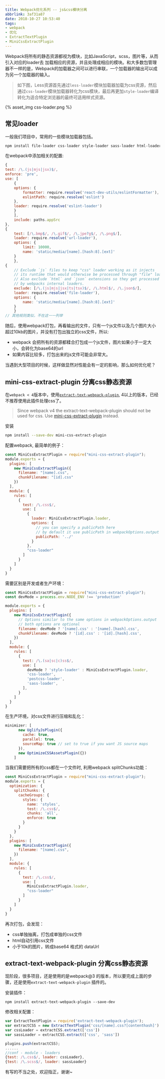 ```yaml
---
title: Webpack优化系列 -- js&css模块分离
abbrlink: 3af31a87
date: 2018-10-27 10:53:40
tags:
- webpack
- 优化
- ExtractTextPlugin
- MiniCssExtractPlugin
---
```


Webpack将所有的静态资源都视为模块，比如JavaScript，scss，图片等，从而引入对应的loader去
加载相应的资源，并且处理成相应的模块。和大多数包管理器不一样的是，Webpack的加载器之间可以进行串联，一个加载器的输出可以成为另一个加载器的输入。

> 如下图，Less资源首先通过`less-loader`模块加载器加载为css资源，然后通过`css-loader`模块加载器转化为css模块，最后再更加`style-loader`编译转化为适合特定浏览器的最终可适用样式资源。

{% asset_img css-loader.png %}

<!-- more -->

## 常见loader

一般我们项目中，常用的一些模块加载器包括。

```bash
npm install file-loader css-loader style-loader sass-loader html-loader babel-loader url-loader --save-dev
```
在webpack中添加相关的配置: 

```js
{
test: /\.(js|mjs|jsx)$/,
enforce: 'pre',
use: [
    {
    options: {
        formatter: require.resolve('react-dev-utils/eslintFormatter'),
        eslintPath: require.resolve('eslint')
    },
    loader: require.resolve('eslint-loader')
    }
    ],
    include: paths.appSrc
},
{
    test: [/\.bmp$/, /\.gif$/, /\.jpe?g$/, /\.png$/],
    loader: require.resolve('url-loader'),
    options: {
        limit: 10000,
        name: 'static/media/[name].[hash:8].[ext]'
    }
    },
{
    // Exclude `js` files to keep "css" loader working as it injects
    // its runtime that would otherwise be processed through "file" loader.
    // Also exclude `html` and `json` extensions so they get processed
    // by webpacks internal loaders.
    exclude: [/\.(js|mjs|jsx|ts|tsx)$/, /\.html$/, /\.json$/],
    loader: require.resolve('file-loader'),
    options: {
        name: 'static/media/[name].[hash:8].[ext]'
    }
    }
// 其他规则类似，不在这一一列举
```

随后，使用webpack打包，再看输出的文件，只有一个js文件以及几个图片大小超过10kb的图片，并没有打包出独立的css文件，所以:

* webpack 会把所有的资源都糅合打包成一个js文件，图片如果小于一定大小，会转化为base64的url
* 如果内容比较多，打包出来的js文件可能会非常大。

当遇到大型项目的时候，这样做显然对性能会有一定的影响，那么如何优化呢？ 

## mini-css-extract-plugin 分离css静态资源

在`webpack < 4`版本中，使用[`extract-text-webpack-plugin`](https://github.com/webpack-contrib/extract-text-webpack-plugin), 4以上的版本，已经不推荐使用此插件处理css了。

> Since webpack v4 the extract-text-webpack-plugin should not be used for css. Use [mini-css-extract-plugin](https://github.com/webpack-contrib/mini-css-extract-plugin) instead.

安装

```bash
npm install --save-dev mini-css-extract-plugin
```

配置webpack, 最简单的例子：

```js
const MiniCssExtractPlugin = require("mini-css-extract-plugin");
module.exports = {
  plugins: [
    new MiniCssExtractPlugin({
      filename: "[name].css",
      chunkFilename: "[id].css"
    })
  ],
  module: {
    rules: [
      {
        test: /\.css$/,
        use: [
          {
            loader: MiniCssExtractPlugin.loader,
            options: {
              // you can specify a publicPath here
              // by default it use publicPath in webpackOptions.output
              publicPath: '../'
            }
          },
          "css-loader"
        ]
      }
    ]
  }
}
```

需要区别是开发或者生产环境： 

```js
const MiniCssExtractPlugin = require("mini-css-extract-plugin");
const devMode = process.env.NODE_ENV !== 'production'

module.exports = {
  plugins: [
    new MiniCssExtractPlugin({
      // Options similar to the same options in webpackOptions.output
      // both options are optional
      filename: devMode ? '[name].css' : '[name].[hash].css',
      chunkFilename: devMode ? '[id].css' : '[id].[hash].css',
    })
  ],
  module: {
    rules: [
      {
        test: /\.(sa|sc|c)ss$/,
        use: [
          devMode ? 'style-loader' : MiniCssExtractPlugin.loader,
          'css-loader',
          'postcss-loader',
          'sass-loader',
        ],
      }
    ]
  }
}
```

在生产环境，对css文件进行压缩和乱化：

```js
minimizer: [
      new UglifyJsPlugin({
        cache: true,
        parallel: true,
        sourceMap: true // set to true if you want JS source maps
      }),
      new OptimizeCSSAssetsPlugin({})
    ]
```

当我们需要把所有的css都在一个文件时, 利用webpack splitChunks功能：

```js
const MiniCssExtractPlugin = require("mini-css-extract-plugin");
module.exports = {
  optimization: {
    splitChunks: {
      cacheGroups: {
        styles: {
          name: 'styles',
          test: /\.css$/,
          chunks: 'all',
          enforce: true
        }
      }
    }
  },
  plugins: [
    new MiniCssExtractPlugin({
      filename: "[name].css",
    })
  ],
  module: {
    rules: [
      {
        test: /\.css$/,
        use: [
          MiniCssExtractPlugin.loader,
          "css-loader"
        ]
      }
    ]
  }
}
```

再次打包，会发现：

* css单独抽离，打包成单独的css文件
* html自动引用css文件
* 小于10k的图片，转成base64 格式的 dataUrl

## extract-text-webpack-plugin 分离css静态资源

现阶段，很多项目，还是使用的是webpack@3 的版本，所以要完成上面的步骤，还是使用`extract-text-webpack-plugin` 插件的。

安装插件：

```
npm install extract-text-webpack-plugin --save-dev
```

修改相关配置：

```js
var ExtractTextPlugin = require('extract-text-webpack-plugin');
var extractCSS = new ExtractTextPlugin('css/[name].css?[contenthash]')
var cssLoader = extractCSS.extract(['css'])
var sassLoader = extractCSS.extract(['css', 'sass'])

plugins.push(extractCSS);
......
//conf - module - loaders
{test: /\.css$/, loader: cssLoader},
{test: /\.scss$/, loader: sassLoader}
```

有写的不当之处，欢迎指正，谢谢~